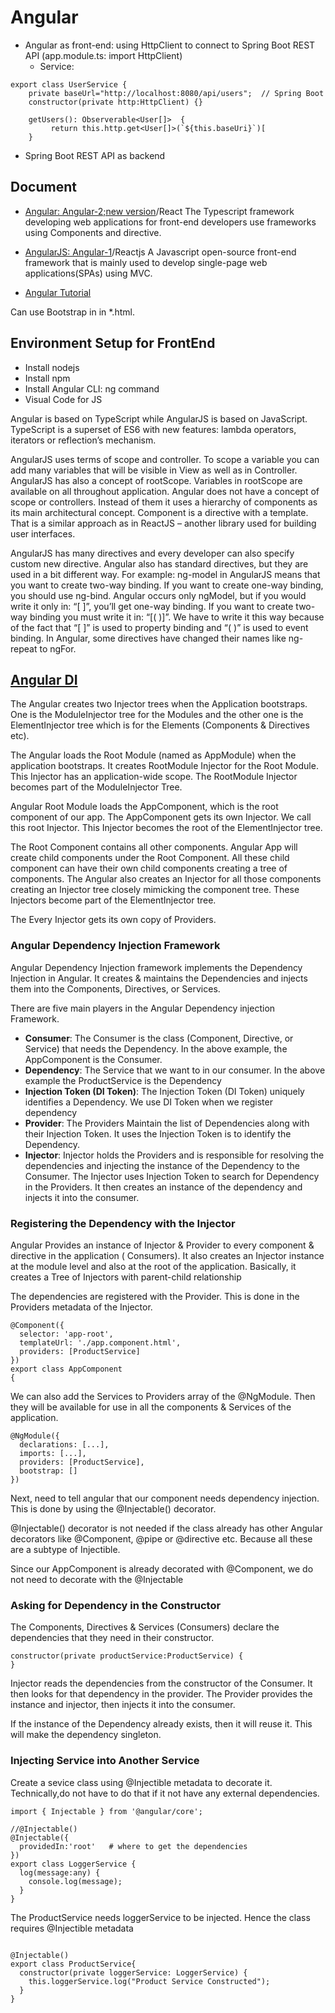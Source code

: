 # Angular

- Angular as front-end: using HttpClient to connect to Spring Boot REST API (app.module.ts: import HttpClient)
     - Service:
```   
export class UserService {
    private baseUrl="http://localhost:8080/api/users";  // Spring Boot
    constructor(private http:HttpClient) {}
    
    getUsers(): Observerable<User[]>  {
         return this.http.get<User[]>(`${this.baseUri}`)[
    }
```     
- Spring Boot REST API as backend

## Document
- [Angular: Angular-2;new version](https://angular.io/)/React
The Typescript framework developing web applications for front-end developers use frameworks using Components and directive. 

- [AngularJS: Angular-1](https://angularjs.org/)/Reactjs
A Javascript open-source front-end framework that is mainly used to develop single-page web applications(SPAs) using MVC.

- [Angular Tutorial](https://www.tektutorialshub.com/angular/angular-dependency-injection/)

Can use Bootstrap in in \*.html.

## Environment Setup for FrontEnd
- Install nodejs
- Install npm
- Install Angular CLI: ng command
- Visual Code for JS

Angular is based on TypeScript while AngularJS is based on JavaScript. TypeScript is a superset of ES6 with new features: 
lambda operators, iterators or reflection’s mechanism.

AngularJS uses terms of scope and controller. To scope a variable you can add many variables that will be visible in View as 
well as in Controller. AngularJS has also a concept of rootScope. Variables in rootScope are available on all throughout application. 
Angular does not have a concept of scope or controllers. Instead of them it uses a hierarchy of components as its main 
architectural concept. Component is a directive with a template. That is a similar approach as in ReactJS – another 
library used for building user interfaces.

AngularJS has many directives and every developer can also specify custom new directive. Angular also has standard directives,
but they are used in a bit different way. For example: ng-model in AngularJS means that you want to create two-way binding. 
If you want to create one-way binding, you should use ng-bind. Angular occurs only ngModel, but if you would write it only 
in: “[ ]”, you’ll get one-way binding.  If you want to create two-way binding you must write it in: “[( )]”. We have to write 
it this way because of the fact that “[ ]” is used to property binding and “( )” is used to event binding. In Angular,
some directives have changed their names like ng-repeat to ngFor.

## [Angular DI](https://www.tektutorialshub.com/angular/angular-dependency-injection/)
The Angular creates two Injector trees when the Application bootstraps. One is the ModuleInjector tree for the Modules and the other one is the ElementInjector tree which is for the Elements (Components & Directives etc).

The Angular loads the Root Module (named as AppModule) when the application bootstraps. It creates RootModule Injector for the Root Module. This Injector has an application-wide scope. The RootModule Injector becomes part of the ModuleInjector Tree.

Angular Root Module loads the AppComponent, which is the root component of our app. The AppComponent gets its own Injector. We call this root Injector. This Injector becomes the root of the ElementInjector tree.

The Root Component contains all other components. Angular App will create child components under the Root Component. All these child component can have their own child components creating a tree of components. The Angular also creates an Injector for all those components creating an Injector tree closely mimicking the component tree. These Injectors become part of the ElementInjector tree.

The Every Injector gets its own copy of Providers.

### Angular Dependency Injection Framework

Angular Dependency Injection framework implements the Dependency Injection in Angular. It creates & maintains the Dependencies and injects them into the Components, Directives, or Services.

There are five main players in the Angular Dependency injection Framework.
- **Consumer**:  The Consumer is the class (Component, Directive, or Service) that needs the Dependency. In the above example, the AppComponent is the Consumer.
- **Dependency**:  The Service that we want to in our consumer. In the above example the ProductService is the Dependency
- **Injection Token (DI Token)**:  The Injection Token (DI Token) uniquely identifies a Dependency. We use DI Token when we register dependency
- **Provider**:  The Providers Maintain the list of Dependencies along with their Injection Token. It uses the Injection Token is to identify the Dependency.  
- **Injector**:  Injector holds the Providers and is responsible for resolving the dependencies and injecting the instance of the Dependency to the Consumer. The Injector uses Injection Token to search for Dependency in the Providers. It then creates an instance of the dependency and injects it into the consumer.

### Registering the Dependency with the Injector

Angular Provides an instance of Injector & Provider to every component & directive in the application ( Consumers). It also creates an Injector instance at the module level and also at the root of the application. Basically, it creates a Tree of Injectors with parent-child relationship 

The dependencies are registered with the Provider. This is done in the Providers metadata of the Injector.
```
@Component({
  selector: 'app-root',
  templateUrl: './app.component.html',
  providers: [ProductService] 
})
export class AppComponent
{
```
We can also add the Services to Providers array of the @NgModule. Then they will be available for use in all the components & Services of the application.
```
@NgModule({
  declarations: [...],
  imports: [...],
  providers: [ProductService],
  bootstrap: []
})
```

Next, need to tell angular that our component needs dependency injection. This is done by using the @Injectable() decorator.

@Injectable() decorator is not needed if the class already has other Angular decorators like @Component, @pipe or @directive etc. Because all these are a subtype of Injectible.

Since our AppComponent is already decorated with @Component, we do not need to decorate with the @Injectable


### Asking for Dependency in the Constructor
The Components, Directives & Services (Consumers) declare the dependencies that they need in their constructor.
	
``` 
constructor(private productService:ProductService) { 
}
```

Injector reads the dependencies from the constructor of the Consumer. It then looks for that dependency in the provider. 
The Provider provides the instance and injector, then injects it into the consumer.

If the instance of the Dependency already exists, then it will reuse it. This will make the dependency singleton.


### Injecting Service into Another Service
Create a sevice class using @Injectible metadata to decorate it. Technically,do not have to do that if it not have any external dependencies.

```
import { Injectable } from '@angular/core';
 
//@Injectable()
@Injectable({
  providedIn:'root'   # where to get the dependencies
})
export class LoggerService {
  log(message:any) {
    console.log(message);
  }
} 
```

The ProductService needs loggerService to be injected. Hence the class requires @Injectible metadata
```	

@Injectable()
export class ProductService{
  constructor(private loggerService: LoggerService) {
    this.loggerService.log("Product Service Constructed");
  }
}
```




